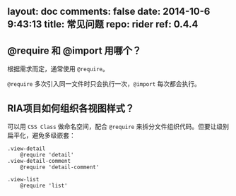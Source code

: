 layout: doc
comments: false
date: 2014-10-6 9:43:13
title: 常见问题
repo: rider
ref: 0.4.4
---

## @require 和 @import 用哪个？

根据需求而定，通常使用 `@require`。

`@require` 多次引入同一文件时只会执行一次，`@import` 每次都会执行。

## RIA项目如何组织各视图样式？

可以用 `CSS Class` 做命名空间，配合 `@require` 来拆分文件组织代码。但要让级别扁平化，避免多级嵌套：

```haml
.view-detail
    @require 'detail'
.view-detail-comment
    @require 'detail-comment'

.view-list
    @require 'list'
```